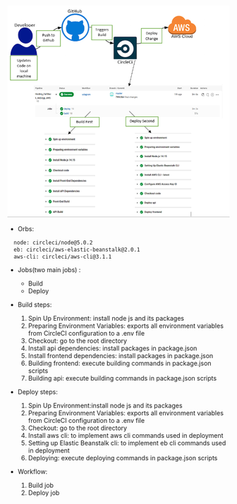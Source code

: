 

<img src="https://github.com/StevenJohnss/Hosting_FullStack_WebApp_AWS/blob/master/documentation/pipline-process.png"> </img>


* Orbs: 
```
  node: circleci/node@5.0.2
  eb: circleci/aws-elastic-beanstalk@2.0.1
  aws-cli: circleci/aws-cli@3.1.1
```

* Jobs(two main jobs) :
    * Build 
    * Deploy

* Build steps:
    1. Spin Up Environment: install node js and its packages
    2. Preparing Environment Variables:  exports all environment variables from CircleCI configuration to a .env file
    3. Checkout: go to the root directory
    4. Install api dependencies: install packages in package.json
    6. Install frontend dependencies: install packages in package.json
    7. Building frontend: execute building commands in package.json scripts 
    8. Building api: execute building commands in package.json scripts 

* Deploy steps:
    1. Spin Up Environment:install node js and its packages
    2. Preparing Environment Variables: exports all environment variables from CircleCI configuration to a .env file
    3. Checkout: go to the root directory
    4. Install aws cli: to implement aws cli commands used in deployment
    5. Setting up Elastic Beanstalk cli: to implement eb cli commands used in deployment
    6. Deploying: execute deploying commands in package.json scripts  


* Workflow: 
    1. Build job
    2. Deploy job
